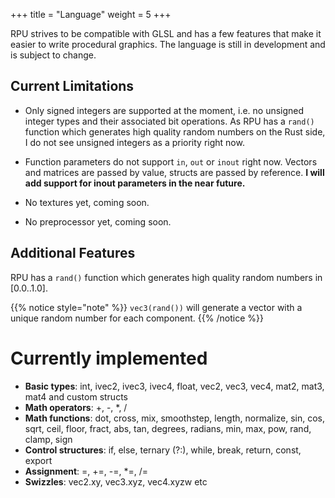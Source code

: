 +++
title = "Language"
weight = 5
+++

RPU strives to be compatible with GLSL and has a few features that make it easier to write procedural graphics. The language is still in development and is subject to change.

## Current Limitations

- Only signed integers are supported at the moment, i.e. no unsigned integer types and their associated bit operations. As RPU has a `rand()` function which generates high quality random numbers on the Rust side, I do not see unsigned integers as a priority right now.

- Function parameters do not support `in`, `out` or `inout` right now. Vectors and matrices are passed by value, structs are passed by reference. **I will add support for inout parameters in the near future.**

- No textures yet, coming soon.

- No preprocessor yet, coming soon.

## Additional Features

RPU has a `rand()` function which generates high quality random numbers in [0.0..1.0].

{{% notice style="note" %}}
`vec3(rand())` will generate a vector with a unique random number for each component.
{{% /notice %}}

# Currently implemented

- **Basic types**: int, ivec2, ivec3, ivec4, float, vec2, vec3, vec4, mat2, mat3, mat4 and custom structs
- **Math operators**: +, -, \*, /
- **Math functions**: dot, cross, mix, smoothstep, length, normalize, sin, cos, sqrt, ceil, floor, fract, abs, tan, degrees, radians, min, max, pow, rand, clamp, sign
- **Control structures**: if, else, ternary (?:), while, break, return, const, export
- **Assignment**: =, +=, -=, \*=, /=
- **Swizzles**: vec2.xy, vec3.xyz, vec4.xyzw etc
